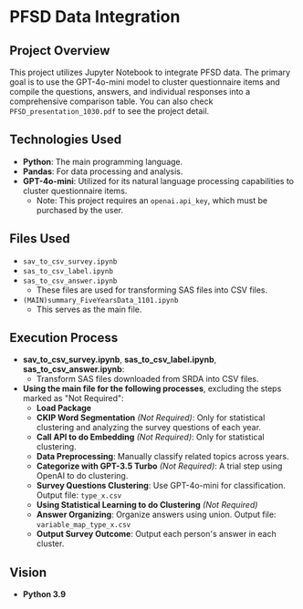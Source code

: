 # PFSD Data Integration

## Project Overview
This project utilizes Jupyter Notebook to integrate PFSD data. The primary goal is to use the GPT-4o-mini model to cluster questionnaire items and compile the questions, answers, and individual responses into a comprehensive comparison table.
You can also check `PFSD_presentation_1030.pdf` to see the project detail. 

## Technologies Used
- **Python**: The main programming language.
- **Pandas**: For data processing and analysis.
- **GPT-4o-mini**: Utilized for its natural language processing capabilities to cluster questionnaire items.
  - Note: This project requires an `openai.api_key`, which must be purchased by the user.

## Files Used
- `sav_to_csv_survey.ipynb`
- `sas_to_csv_label.ipynb`
- `sas_to_csv_answer.ipynb`
  - These files are used for transforming SAS files into CSV files.
- `(MAIN)summary_FiveYearsData_1101.ipynb`
  - This serves as the main file.

## Execution Process
- **sav_to_csv_survey.ipynb**, **sas_to_csv_label.ipynb**, **sas_to_csv_answer.ipynb**:
  - Transform SAS files downloaded from SRDA into CSV files.
- **Using the main file for the following processes**, excluding the steps marked as "Not Required":
  - **Load Package**
  - **CKIP Word Segmentation** *(Not Required)*: Only for statistical clustering and analyzing the survey questions of each year.
  - **Call API to do Embedding** *(Not Required)*: Only for statistical clustering.
  - **Data Preprocessing**: Manually classify related topics across years.
  - **Categorize with GPT-3.5 Turbo** *(Not Required)*: A trial step using OpenAI to do clustering.
  - **Survey Questions Clustering**: Use GPT-4o-mini for classification. Output file: `type_x.csv`
  - **Using Statistical Learning to do Clustering** *(Not Required)*
  - **Answer Organizing**: Organize answers using union. Output file: `variable_map_type_x.csv`
  - **Output Survey Outcome**: Output each person's answer in each cluster.
  

## Vision
- **Python 3.9**
